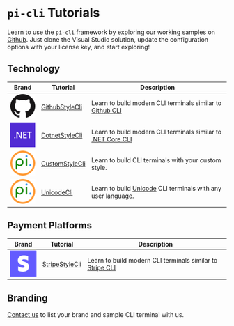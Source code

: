 # `pi-cli` Tutorials
Learn to use the `pi-cli` framework by exploring our working samples on [Github](https://github.com/perpetualintelligence/docs/tree/main/samples/tutorials/pi-cli). Just clone the Visual Studio solution, update the configuration options with your license key, and start exploring!

## Technology

| Brand                                     | Tutorial                                                                                                          | Description                                                                                                                             |
|-------------------------------------------|-------------------------------------------------------------------------------------------------------------------|-----------------------------------------------------------------------------------------------------------------------------------------|
| ![github](../../../docfx_project/images/brands/github_64.png) | [GithubStyleCli](https://github.com/perpetualintelligence/docs/tree/main/samples/tutorials/pi-cli/GithubStyleCli) | Learn to build modern CLI terminals similar to [Github CLI](https://cli.github.com/)                                |
| ![dotnet](../../../docfx_project/images/brands/dotnet_64.png) | [DotnetStyleCli](https://github.com/perpetualintelligence/docs/tree/main/samples/tutorials/pi-cli/DotnetStyleCli) | Learn to build modern CLI terminals similar to [.NET Core CLI](https://docs.microsoft.com/en-us/dotnet/core/tools/) |
| ![pi](../../../docfx_project/images/brands/pi_64.png)         | [CustomStyleCli](https://github.com/perpetualintelligence/docs/tree/main/samples/tutorials/pi-cli/CustomStyleCli) | Learn to build CLI terminals with your custom style.                                                                |
| ![pi](../../../docfx_project/images/brands/pi_64.png)         | [UnicodeCli](https://github.com/perpetualintelligence/docs/tree/main/samples/tutorials/pi-cli/CustomStyleCli)     | Learn to build [Unicode](https://home.unicode.org/) CLI terminals with any user language.                           |

## Payment Platforms
| Brand                                     | Tutorial                                                                                                          | Description                                                                                                         |
|-------------------------------------------|-------------------------------------------------------------------------------------------------------------------|---------------------------------------------------------------------------------------------------------------------|
| ![stripe](../../../docfx_project/images/brands/stripe_64.png) | [StripeStyleCli](https://github.com/perpetualintelligence/docs/tree/main/samples/tutorials/pi-cli/StripeStyleCli) | Learn to build modern CLI terminals similar to [Stripe CLI](https://stripe.com/docs/stripe-cli) |

## Branding
[Contact us](https://www.perpetualintelligence.com/products/pibranding) to list your brand and sample CLI terminal with us.
